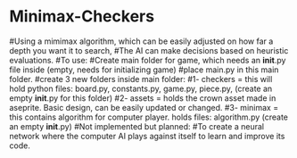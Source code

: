 # Minimax-Checkers
#Using a mimimax algorithm, which can be easily adjusted on how far a depth you want it to search,
#The AI can make decisions based on heuristic evaluations. 
#To use:
#Create main folder for game, which needs an __init__.py file inside (empty, needs for initializing game)
#place main.py in this main folder.
#create 3 new folders inside main folder:
#1- checkers = this will hold python files: board.py, constants.py, game.py, piece.py, (create an empty __init__.py for this folder)
#2- assets = holds the crown asset made in aseprite. Basic design, can be easily updated or changed.
#3- minimax = this contains algorithm for computer player. holds files: algorithm.py (create an empty __init__.py)
#Not implemented but planned:
#To create a neural network where the computer AI plays against itself to learn and improve its code.
